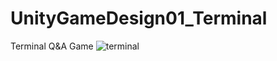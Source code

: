# UnityGameDesign01_Terminal
Terminal Q&amp;A Game
![terminal](https://user-images.githubusercontent.com/62367404/142723178-b97cf651-17c1-446c-a9e0-4ec9bdfe5ed1.jpg)
